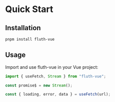 # Quick Start

## Installation

```bash
pnpm install fluth-vue
```

## Usage

Import and use fluth-vue in your Vue project:

```ts
import { useFetch, Stream } from "fluth-vue";

const promise$ = new Stream();

const { loading, error, data } = useFetch(url);
```
